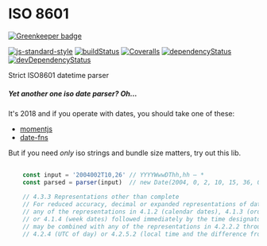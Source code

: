 # ISO 8601

[![Greenkeeper badge](https://badges.greenkeeper.io/antongolub/iso8601.svg)](https://greenkeeper.io/)

[![js-standard-style](https://img.shields.io/badge/code%20style-standard-brightgreen.svg)](http://standardjs.com)
[![buildStatus](https://img.shields.io/travis/antongolub/iso8601.svg?maxAge=3600&branch=master)](https://travis-ci.org/antongolub/iso8601)
[![Coveralls](https://img.shields.io/coveralls/antongolub/iso8601.svg?maxAge=3600)](https://coveralls.io/github/antongolub/iso8601)
[![dependencyStatus](https://img.shields.io/david/antongolub/iso8601.svg?maxAge=3600)](https://david-dm.org/antongolub/iso8601)
[![devDependencyStatus](https://img.shields.io/david/dev/antongolub/iso8601.svg?maxAge=3600)](https://david-dm.org/antongolub/iso8601)


Strict ISO8601 datetime parser

##### Yet another one iso date parser? Oh...
It's 2018 and if you operate with dates, you should take one of these:
* [momentjs](https://momentjs.com/)
* [date-fns](https://date-fns.org/)

But if you need _only_ iso strings and bundle size matters, try out this lib.
```javascript
    
    const input = '2004002T10,26' // YYYYWwwDThh,hh — *
    const parsed = parser(input)  // new Date(2004, 0, 2, 10, 15, 36, 0)
    
    // 4.3.3 Representations other than complete
    // For reduced accuracy, decimal or expanded representations of date and time of day,
    // any of the representations in 4.1.2 (calendar dates), 4.1.3 (ordinal dates) 
    // or 4.1.4 (week dates) followed immediately by the time designator [T] 
    // may be combined with any of the representations in 4.2.2.2 through 4.2.2.4 (local time),
    // 4.2.4 (UTC of day) or 4.2.5.2 (local time and the difference from UTC) provided that 
```
